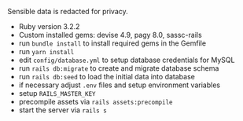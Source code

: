 Sensible data is redacted for privacy.
* Ruby version 3.2.2
* Custom installed gems: devise 4.9, pagy 8.0, sassc-rails
* run `bundle install` to install required gems in the Gemfile
* run `yarn install`
* edit `config/database.yml` to setup database credentials for MySQL
* run `rails db:migrate` to create and migrate database schema
* run `rails db:seed` to load the initial data into database
* if necessary adjust `.env` files and setup environment variables
* setup `RAILS_MASTER_KEY`
* precompile assets via `rails assets:precompile`
* start the server via `rails s`
